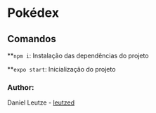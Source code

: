 # Pokédex

## Comandos

**`npm i`: Instalação das dependências do projeto

**`expo start`: Inicialização do projeto

### Author:

Daniel Leutze - [leutzed](@leutzed)
